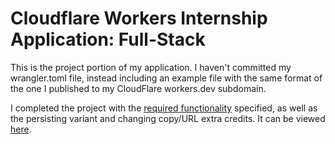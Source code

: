 # Cloudflare Workers Internship Application: Full-Stack

This is the project portion of my application. I haven't committed my wrangler.toml file, instead including an example file with the same format of the one I published to my CloudFlare workers.dev subdomain.

I completed the project with the [required functionality](https://github.com/cloudflare-internship-2020/internship-application-fullstack) specified, as well as the persisting variant and changing copy/URL extra credits. It can be viewed [here](https://cloudflare-app.zhumichaely.workers.dev/).
